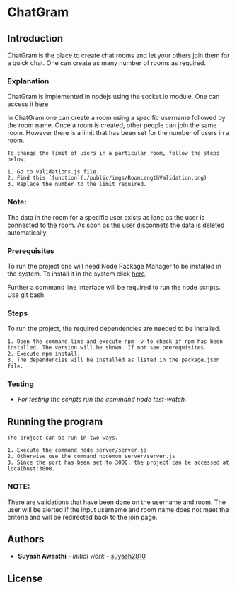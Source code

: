 # ChatGram

## Introduction

ChatGram is the place to create chat rooms and let your others join them for a quick chat. One can create as many number of rooms as required.

### Explanation

ChatGram is implemented in nodejs using the socket.io module. One can access it [here](https://www.npmjs.com/package/socket.io)

In ChatGram one can create a room using a specific username followed by the room name. Once a room is created, other people can join the same room. However there is a limit that has been set for the number of users in a room. 

```
To change the limit of users in a particular room, follow the steps below.

1. Go to validations.js file.
2. Find this [function](./public/imgs/RoomLengthValidation.png)
3. Replace the number to the limit required.

```

### Note: 

The data in the room for a specific user exists as long as the user is connected to the room. As soon as the user disconnets the data is deleted automatically.

### Prerequisites

To run the project one will need Node Package Manager to be installed in the system. To install it in the system click [here](https://www.npmjs.com/get-npm).

Further a command line interface will be required to run the node scripts. Use git bash.


### Steps

To run the project, the required dependencies are needed to be installed.

```
1. Open the command line and execute npm -v to check if npm has been installed. The version will be shown. If not see prerequisites.
2. Execute npm install.
3. The dependencies will be installed as listed in the package.json file. 

```

### Testing

* *For testing the scripts run the command node test-watch.*


## Running the program

```
The project can be run in two ways.

1. Execute the command node server/server.js
2. Otherwise use the command nodemon server/server.js
3. Since the port has been set to 3000, the project can be accessed at localhost:3000.

```


### NOTE:
          
There are validations that have been done on the username and room. The user will be alerted if the input username and room name does not meet the criteria and will be redirected back to the join page.

## Authors

* **Suyash Awasthi** - *Initial work* - [suyash2810](https://github.com/suyash2810)

## License



